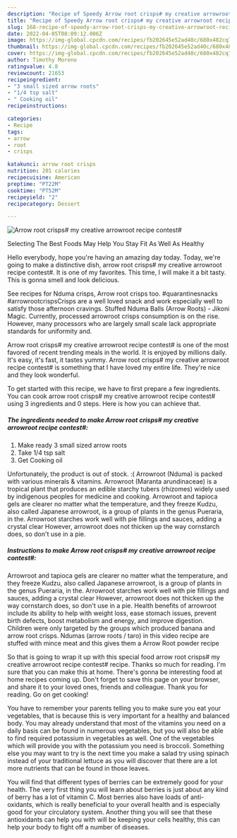 ```yaml
---
description: "Recipe of Speedy Arrow root crisps# my creative arrowroot recipe contest#"
title: "Recipe of Speedy Arrow root crisps# my creative arrowroot recipe contest#"
slug: 168-recipe-of-speedy-arrow-root-crisps-my-creative-arrowroot-recipe-contest
date: 2022-04-05T08:09:12.006Z
image: https://img-global.cpcdn.com/recipes/fb202645e52ad40c/680x482cq70/arrow-root-crisps-my-creative-arrowroot-recipe-contest-recipe-main-photo.jpg
thumbnail: https://img-global.cpcdn.com/recipes/fb202645e52ad40c/680x482cq70/arrow-root-crisps-my-creative-arrowroot-recipe-contest-recipe-main-photo.jpg
cover: https://img-global.cpcdn.com/recipes/fb202645e52ad40c/680x482cq70/arrow-root-crisps-my-creative-arrowroot-recipe-contest-recipe-main-photo.jpg
author: Timothy Moreno
ratingvalue: 4.8
reviewcount: 21653
recipeingredient:
- "3 small sized arrow roots"
- "1/4 tsp salt"
- " Cooking oil"
recipeinstructions:

categories:
- Recipe
tags:
- arrow
- root
- crisps

katakunci: arrow root crisps 
nutrition: 201 calories
recipecuisine: American
preptime: "PT22M"
cooktime: "PT52M"
recipeyield: "2"
recipecategory: Dessert

---
```



![Arrow root crisps# my creative arrowroot recipe contest#](https://img-global.cpcdn.com/recipes/fb202645e52ad40c/680x482cq70/arrow-root-crisps-my-creative-arrowroot-recipe-contest-recipe-main-photo.jpg)

Selecting The Best Foods May Help You Stay Fit As Well As Healthy

Hello everybody, hope you're having an amazing day today. Today, we're going to make a distinctive dish, arrow root crisps# my creative arrowroot recipe contest#. It is one of my favorites. This time, I will make it a bit tasty. This is gonna smell and look delicious.

See recipes for Nduma crisps, Arrow root crisps too. #quarantinesnacks #arrowrootcrispsCrisps are a well loved snack and work especially well to satisfy those afternoon cravings. Stuffed Nduma Balls (Arrow Roots) - Jikoni Magic. Currently, processed arrowroot crisps consumption is on the rise. However, many processors who are largely small scale lack appropriate standards for uniformity and.

Arrow root crisps# my creative arrowroot recipe contest# is one of the most favored of recent trending meals in the world. It is enjoyed by millions daily. It's easy, it's fast, it tastes yummy. Arrow root crisps# my creative arrowroot recipe contest# is something that I have loved my entire life. They're nice and they look wonderful.


To get started with this recipe, we have to first prepare a few ingredients. You can cook arrow root crisps# my creative arrowroot recipe contest# using 3 ingredients and 0 steps. Here is how you can achieve that.

<!--inarticleads1-->

##### The ingredients needed to make Arrow root crisps# my creative arrowroot recipe contest#:

1. Make ready 3 small sized arrow roots
1. Take 1/4 tsp salt
1. Get  Cooking oil


Unfortunately, the product is out of stock. :( Arrowroot (Nduma) is packed with various minerals &amp; vitamins. Arrowroot (Maranta arundinaceae) is a tropical plant that produces an edible starchy tubers (rhizomes) widely used by indigenous peoples for medicine and cooking. Arrowroot and tapioca gels are clearer no matter what the temperature, and they freeze Kudzu, also called Japanese arrowroot, is a group of plants in the genus Pueraria, in the. Arrowroot starches work well with pie fillings and sauces, adding a crystal clear However, arrowroot does not thicken up the way cornstarch does, so don&#39;t use in a pie. 

<!--inarticleads2-->

##### Instructions to make Arrow root crisps# my creative arrowroot recipe contest#:



Arrowroot and tapioca gels are clearer no matter what the temperature, and they freeze Kudzu, also called Japanese arrowroot, is a group of plants in the genus Pueraria, in the. Arrowroot starches work well with pie fillings and sauces, adding a crystal clear However, arrowroot does not thicken up the way cornstarch does, so don&#39;t use in a pie. Health benefits of arrowroot include its ability to help with weight loss, ease stomach issues, prevent birth defects, boost metabolism and energy, and improve digestion. Children were only targeted by the groups which produced banana and arrow root crisps. Ndumas (arrow roots / taro) in this video recipe are stuffed with mince meat and this gives them a Arrow Root powder recipe 

So that is going to wrap it up with this special food arrow root crisps# my creative arrowroot recipe contest# recipe. Thanks so much for reading. I'm sure that you can make this at home. There's gonna be interesting food at home recipes coming up. Don't forget to save this page on your browser, and share it to your loved ones, friends and colleague. Thank you for reading. Go on get cooking!

You have to remember your parents telling you to make sure you eat your vegetables, that is because this is very important for a healthy and balanced body. You may already understand that most of the vitamins you need on a daily basis can be found in numerous vegetables, but you will also be able to find required potassium in vegetables as well. One of the vegetables which will provide you with the potassium you need is broccoli. Something else you may want to try is the next time you make a salad try using spinach instead of your traditional lettuce as you will discover that there are a lot more nutrients that can be found in those leaves.

You will find that different types of berries can be extremely good for your health. The very first thing you will learn about berries is just about any kind of berry has a lot of vitamin C. Most berries also have loads of anti-oxidants, which is really beneficial to your overall health and is especially good for your circulatory system. Another thing you will see that these antioxidants can help you with will be keeping your cells healthy, this can help your body to fight off a number of diseases.
